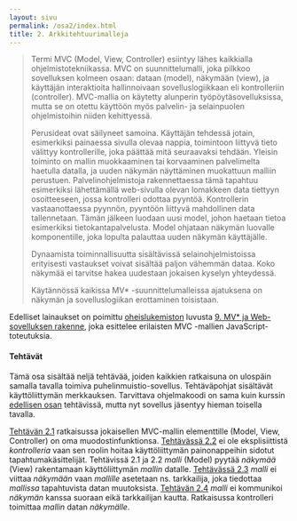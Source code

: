```yaml
---
layout: sivu
permalink: /osa2/index.html 
title: 2. Arkkitehtuurimalleja
---
```


> Termi MVC (Model, View, Controller) esiintyy lähes kaikkialla ohjelmistotekniikassa. MVC on suunnittelumalli, joka pilkkoo sovelluksen kolmeen osaan: dataan (model), näkymään (view), ja käyttäjän interaktioita hallinnoivaan sovelluslogiikkaan eli kontrolleriin (controller). MVC-mallia on käytetty alunperin työpöytäsovelluksissa, mutta se on otettu käyttöön myös palvelin- ja selainpuolen ohjelmistoihin niiden kehittyessä.
>
> Perusideat ovat säilyneet samoina. Käyttäjän tehdessä jotain, esimerkiksi painaessa sivulla olevaa nappia, toimintoon liittyvä tieto välittyy kontrollerille, joka päättää mitä seuraavaksi tehdään. Yleisin toiminto on mallin muokkaaminen tai korvaaminen palvelimelta haetulla datalla, ja uuden näkymän näyttäminen muokattuun malliin perustuen. Palvelinohjelmistoja rakennettaessa tämä tapahtuu esimerkiksi lähettämällä web-sivulla olevan lomakkeen data tiettyyn osoitteeseen, jossa kontrolleri odottaa pyyntöä. Kontrollerin vastaanottaessa pyynnön, pyyntöön liittyvä mahdollinen data tallennetaan. Tämän jälkeen luodaan uusi model, johon haetaan tietoa esimerkiksi tietokantapalvelusta. Model ohjataan näkymän luovalle komponentille, joka lopulta palauttaa uuden näkymän käyttäjälle.
>
> Dynaamista toiminnallisuutta sisältävissä selainohjelmistoissa erityisesti vastaukset voivat sisältää paljon vähemmän dataa. Koko näkymää ei tarvitse hakea uudestaan jokaisen kyselyn yhteydessä.
>
> Käytännössä kaikissa MV* -suunnittelumalleissa ajatuksena on näkymän ja sovelluslogiikan erottaminen toisistaan.

Edelliset lainaukset on poimittu [oheislukemiston]({{site.baseurl}}/weso/) luvusta 
[9. MV* ja Web-sovelluksen rakenne]({{site.baseurl}}/weso/#9-MV*-ja-Web-sovelluksen-rakenne), joka esittelee erilaisten MVC -mallien JavaScript-toteutuksia. 

#### Tehtävät

Tämä osa sisältää neljä tehtävää, joiden kaikkien ratkaisuna on ulospäin samalla tavalla toimiva puhelinmuistio-sovellus. Tehtäväpohjat sisältävät käyttöliittymän merkkauksen. Tarvittava ohjelmakoodi on sama kuin kurssin [edellisen osan](../osa1) tehtävissä, mutta nyt sovellus jäsentyy hieman toisella tavalla.

[Tehtävän 2.1](tehtava21) ratkaisussa  jokaisellen MVC-mallin elementtille (Model, View, Controller) on oma muodostinfunktionsa. 
[Tehtävässä 2.2](tehtava22) ei ole eksplisiittistä *kontrolleria* vaan sen roolin hoitaa käyttöliittymän painonappeihin sidotut tapahtumakäsittelijät. Tehtävissä 2.1 ja 2.2 *malli* (Model) pyytää *näkymää* (View) rakentamaan käyttöliittymän *mallin* datalle.
[Tehtävässä 2.3](tehtava23) *malli* ei viittaa *näkymään* vaan *mallille* asetetaan ns. tarkkailija, joka tiedottaa *mallissa* tapahtuvista datan muutoksista. 
[Tehtävän 2.4](tehtava24) *malli* ei kommunikoi *näkymän* kanssa suoraan eikä tarkkailijan kautta. Ratkaisussa kontrolleri toimittaa *mallin* datan *näkymälle*.




